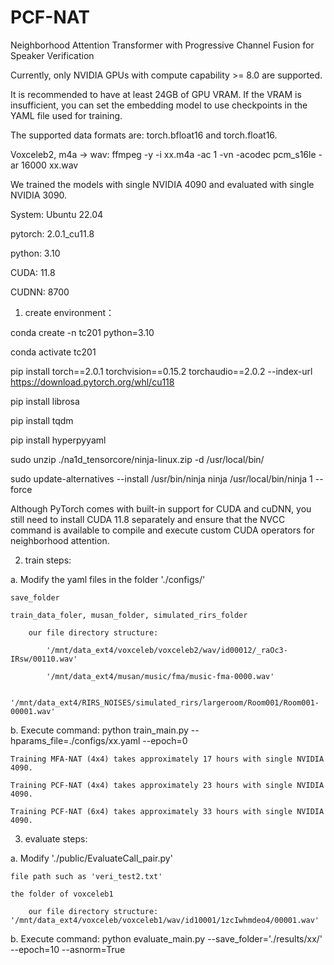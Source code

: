 # PCF-NAT
Neighborhood Attention Transformer with Progressive Channel Fusion for Speaker Verification

Currently, only NVIDIA GPUs with compute capability >= 8.0 are supported.

It is recommended to have at least 24GB of GPU VRAM. If the VRAM is insufficient, you can set the embedding model to use checkpoints in the YAML file used for training.

The supported data formats are: torch.bfloat16 and torch.float16.

Voxceleb2, m4a -> wav: ffmpeg -y -i xx.m4a -ac 1 -vn -acodec pcm_s16le -ar 16000 xx.wav



We trained the models with single NVIDIA 4090 and evaluated with single NVIDIA 3090.

System: Ubuntu 22.04

pytorch: 2.0.1_cu11.8

python: 3.10

CUDA: 11.8

CUDNN: 8700


1. create environment：

conda create -n tc201 python=3.10

conda activate tc201

pip install torch==2.0.1 torchvision==0.15.2 torchaudio==2.0.2 --index-url https://download.pytorch.org/whl/cu118

pip install librosa

pip install tqdm

pip install hyperpyyaml

sudo unzip ./na1d_tensorcore/ninja-linux.zip -d /usr/local/bin/

sudo update-alternatives --install /usr/bin/ninja ninja /usr/local/bin/ninja 1 --force


Although PyTorch comes with built-in support for CUDA and cuDNN, you still need to install CUDA 11.8 separately and ensure that the NVCC command is available to compile and execute custom CUDA operators for neighborhood attention.


2. train steps:

a. Modify the yaml files in the folder './configs/'

    save_folder
    
    train_data_foler, musan_folder, simulated_rirs_folder
    
        our file directory structure:
        
            '/mnt/data_ext4/voxceleb/voxceleb2/wav/id00012/_raOc3-IRsw/00110.wav'
            
            '/mnt/data_ext4/musan/music/fma/music-fma-0000.wav'
            
            '/mnt/data_ext4/RIRS_NOISES/simulated_rirs/largeroom/Room001/Room001-00001.wav'

b. Execute command: python train_main.py --hparams_file=./configs/xx.yaml --epoch=0

    Training MFA-NAT (4x4) takes approximately 17 hours with single NVIDIA 4090.
    
    Training PCF-NAT (4x4) takes approximately 23 hours with single NVIDIA 4090.
    
    Training PCF-NAT (6x4) takes approximately 33 hours with single NVIDIA 4090.


3. evaluate steps:

a. Modify './public/EvaluateCall_pair.py'

    file path such as 'veri_test2.txt'
    
    the folder of voxceleb1
    
        our file directory structure: '/mnt/data_ext4/voxceleb/voxceleb1/wav/id10001/1zcIwhmdeo4/00001.wav'

b. Execute command: python evaluate_main.py --save_folder='./results/xx/' --epoch=10 --asnorm=True
